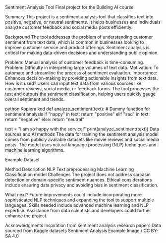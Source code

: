 Sentiment Analysis Tool
Final project for the Building AI course

Summary
This project is a sentiment analysis tool that classifies text into positive, negative, or neutral sentiments. It helps businesses and individuals analyze customer feedback and social media posts efficiently.

Background
The tool addresses the problem of understanding customer sentiment from text data, which is common in businesses looking to improve customer service and product offerings. Sentiment analysis is critical for making data-driven decisions and understanding public opinion.

Problem: Manual analysis of customer feedback is time-consuming.
Problem: Difficulty in interpreting large volumes of text data.
Motivation: To automate and streamline the process of sentiment evaluation.
Importance: Enhances decision-making by providing actionable insights from text data.
How is it used?
Users can input text data from various sources like customer reviews, social media, or feedback forms. The tool processes the text and outputs the sentiment classification, helping users quickly gauge overall sentiment and trends.



python
Kopiera kod
def analyze_sentiment(text):
    # Dummy function for sentiment analysis
    if "happy" in text:
        return "positive"
    elif "sad" in text:
        return "negative"
    else:
        return "neutral"

text = "I am so happy with the service!"
print(analyze_sentiment(text))
Data sources and AI methods
The data for training the sentiment analysis model comes from publicly available datasets like movie reviews and social media posts. The model uses natural language processing (NLP) techniques and machine learning algorithms.

Example Dataset

Method	Description
NLP	Text preprocessing
Machine Learning	Classification model
Challenges
The project does not address sarcasm detection or domain-specific sentiment nuances. Ethical considerations include ensuring data privacy and avoiding bias in sentiment classification.

What next?
Future improvements could include incorporating more sophisticated NLP techniques and expanding the tool to support multiple languages. Skills needed include advanced machine learning and NLP expertise. Assistance from data scientists and developers could further enhance the project.

Acknowledgments
Inspiration from sentiment analysis research papers
Data sourced from Kaggle datasets
Sentiment Analysis Example Image / CC BY-SA 4.0
